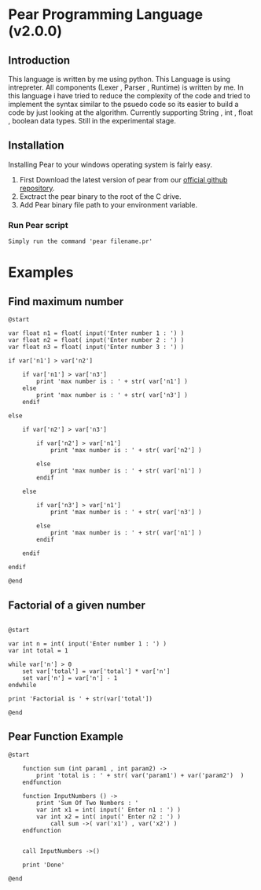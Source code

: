 # Pear Programming Language (v2.0.0)

## Introduction

This language is written by me using python. This Language is using intrepreter. All components (Lexer , Parser , Runtime) is written by me. In this language i have tried to reduce the complexity of the code and tried to implement the syntax similar to the psuedo code so its easier to build a code by just looking at the algorithm. Currently supporting String , int , float , boolean data types. Still in the experimental stage.

## Installation
Installing Pear to your windows operating system is fairly easy.

1) First Download the latest version of pear from our [official github repository](https://github.com/NaveenDanj/pear-v2/releases).
2) Exctract the pear binary to the root of the C drive.
3) Add Pear binary file path to your environment variable.


### Run Pear script
```
Simply run the command 'pear filename.pr'
```

# Examples

## Find maximum number

```
@start

var float n1 = float( input('Enter number 1 : ') )
var float n2 = float( input('Enter number 2 : ') )
var float n3 = float( input('Enter number 3 : ') )

if var['n1'] > var['n2']

    if var['n1'] > var['n3']
        print 'max number is : ' + str( var['n1'] )
    else
        print 'max number is : ' + str( var['n3'] )
    endif

else

    if var['n2'] > var['n3']

        if var['n2'] > var['n1']
            print 'max number is : ' + str( var['n2'] ) 

        else
            print 'max number is : ' + str( var['n1'] ) 
        endif

    else

        if var['n3'] > var['n1']
            print 'max number is : ' + str( var['n3'] ) 

        else
            print 'max number is : ' + str( var['n1'] ) 
        endif

    endif

endif

@end

```

## Factorial of a given number

```

@start

var int n = int( input('Enter number 1 : ') )
var int total = 1

while var['n'] > 0
    set var['total'] = var['total'] * var['n']
    set var['n'] = var['n'] - 1
endwhile

print 'Factorial is ' + str(var['total'])

@end

```

## Pear Function Example

```
@start

    function sum (int param1 , int param2) ->
        print 'total is : ' + str( var('param1') + var('param2')  )
    endfunction

    function InputNumbers () ->
        print 'Sum Of Two Numbers : '
        var int x1 = int( input(' Enter n1 : ') )
        var int x2 = int( input(' Enter n2 : ') )
            call sum ->( var('x1') , var('x2') )
    endfunction
    
    
    call InputNumbers ->()

    print 'Done'

@end

```